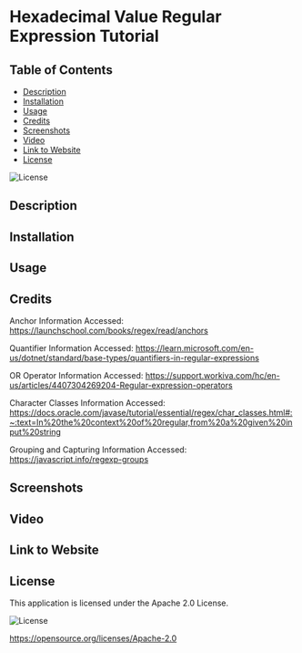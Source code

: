 # Hexadecimal Value Regular Expression Tutorial

## Table of Contents

* [Description](#description)
* [Installation](#installation)
* [Usage](#usage)
* [Credits](#credits)
* [Screenshots](#screenshots)
* [Video](#video)
* [Link to Website](#link-to-website)
* [License](#license)

![License](https://img.shields.io/badge/License-Apache_2.0-blue.svg)

## Description

## Installation

## Usage

## Credits

Anchor Information Accessed: https://launchschool.com/books/regex/read/anchors

Quantifier Information Accessed: https://learn.microsoft.com/en-us/dotnet/standard/base-types/quantifiers-in-regular-expressions

OR Operator Information Accessed: https://support.workiva.com/hc/en-us/articles/4407304269204-Regular-expression-operators

Character Classes Information Accessed: https://docs.oracle.com/javase/tutorial/essential/regex/char_classes.html#:~:text=In%20the%20context%20of%20regular,from%20a%20given%20input%20string

Grouping and Capturing Information Accessed: https://javascript.info/regexp-groups

## Screenshots

## Video

## Link to Website

## License

This application is licensed under the Apache 2.0 License.

![License](https://img.shields.io/badge/License-Apache_2.0-blue.svg)

https://opensource.org/licenses/Apache-2.0